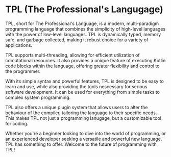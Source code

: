 # TPL (The Professional's Langugage)
TPL, short for The Professional's Language, is a modern, multi-paradigm programming language that combines the simplicity of high-level languages with the power of low-level languages. TPL is dynamically typed, memory safe, and garbage collected, making it robust choice for a variety of applications.

TPL supports multi-threading, allowing for efficient utilization of comutational resources. It also provides a unique feature of executing Kotlin code blocks within the language, offering greater flexibility and control to the programmer.

With its simple syntax and powerful features, TPL is designed to be easy to learn and use, while also providing the tools nescessary for serious software development. It can be used for everything from simple tasks to complex system programming.

TPL also offers a unique plugin system that allows users to alter the behaviour of the compiler, tailoring the language to their specific needs. This makes TPL not just a programming lanugage, but a customizable tool for coding.

Whether you're a beginner looking to dive into the world of programming, or an experienced developer seeking a versatile and powerful new language, TPL has something to offer. Welcome to the future of programming with TPL!
